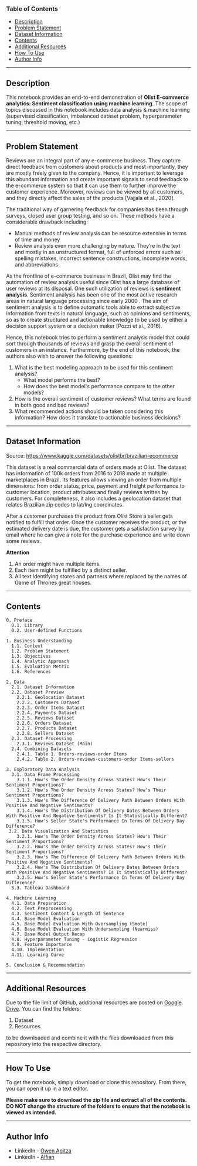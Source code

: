 ### Table of Contents

- [Description](#description)
- [Problem Statement](#problem-statement)
- [Dataset Information](#dataset-information)
- [Contents](#contents)
- [Additional Resources](#additional-resources)
- [How To Use](#how-to-use)
- [Author Info](#author-info)

---

## Description

This notebook provides an end-to-end demonstration of **Olist E-commerce analytics: Sentiment classification using machine learning**. The scope of topics discussed in this notebook includes data analysis & machine learning (supervised classification, imbalanced dataset problem, hyperparameter tuning, threshold moving, etc.)

---

## Problem Statement

Reviews are an integral part of any e-commerce business. They capture direct feedback from customers about products and most importantly, they are mostly freely given to the company. Hence, it is important to leverage this abundant information and create important signals to send feedback to the e-commerce system so that it can use them to further improve the customer experience. Moreover, reviews can be viewed by all customers, and they directly affect the sales of the products [Vajjala et al., 2020].

The traditional way of garnering feedback for companies has been through surveys, closed user group testing, and so on. These methods have a considerable drawback including:
- Manual methods of review analysis can be resource extensive in terms of time and money
- Review analysis even more challenging by nature. They’re in the text and mostly in an unstructured format, full of unforced errors such as spelling mistakes, incorrect sentence constructions, incomplete words, and abbreviations

As the frontline of e-commerce business in Brazil, Olist may find the automation of review analysis useful since Olist has a large database of user reviews at its disposal. One such utilization of reviews is **sentiment analysis**. Sentiment analysis has been one of the most active research areas in natural language processing since early 2000 . The aim of sentiment analysis is to define automatic tools able to extract subjective information from texts in natural language, such as opinions and sentiments, so as to create structured and actionable knowledge to be used by either a decision support system or a decision maker [Pozzi et al., 2016].

Hence, this notebook tries to perform a sentiment analysis model that could sort through thousands of reviews and grasp the overall sentiment of customers in an instance. Furthermore, by the end of this notebook, the authors also wish to answer the following questions:
1. What is the best modeling approach to be used for this sentiment analysis?
    - What model performs the best?
    - How does the best model's performance compare to the other models?
1. How is the overall sentiment of customer reviews? What terms are found in both good and bad reviews?
1. What recommended actions should be taken considering this information? How does it translate to actionable business decisions?

---

## Dataset Information

Source: https://www.kaggle.com/datasets/olistbr/brazilian-ecommerce

This dataset is a real commercial data of orders made at Olist. The dataset has information of 100k orders from 2016 to 2018 made at multiple marketplaces in Brazil. Its features allows viewing an order from multiple dimensions: from order status, price, payment and freight performance to customer location, product attributes and finally reviews written by customers. For completeness, it also includes a geolocation dataset that relates Brazilian zip codes to lat/lng coordinates.

After a customer purchases the product from Olist Store a seller gets notified to fulfill that order. Once the customer receives the product, or the estimated delivery date is due, the customer gets a satisfaction survey by email where he can give a note for the purchase experience and write down some reviews.

**Attention**
1. An order might have multiple items.
1. Each item might be fulfilled by a distinct seller.
1. All text identifying stores and partners where replaced by the names of Game of Thrones great houses.

---

## Contents

    0. Preface
      0.1. Library
      0.2. User-defined Functions

    1. Business Understanding
      1.1. Context
      1.2. Problem Statement
      1.3. Objectives
      1.4. Analytic Approach
      1.5. Evaluation Metric
      1.6. References

    2. Data
      2.1. Dataset Information
      2.2. Dataset Preview
        2.2.1. Geolocation Dataset
        2.2.2. Customers Dataset
        2.2.3. Order Items Dataset
        2.2.4. Payments Dataset
        2.2.5. Reviews Dataset
        2.2.6. Orders Dataset
        2.2.7. Products Dataset
        2.2.8. Sellers Dataset
      2.3. Dataset Processing
        2.3.1. Reviews Dataset (Main)
      2.4. Combining Datasets
        2.4.1. Table 1. Orders-reviews-order Items
        2.4.2. Table 2. Orders-reviews-customers-order Items-sellers

    3. Exploratory Data Analysis
      3.1. Data Frame Processing
        3.1.1. How's The Order Density Across States? How's Their Sentiment Proportions?
        3.1.2. How's The Order Density Across States? How's Their Sentiment Proportions?
        3.1.3. How's The Difference Of Delivery Path Between Orders With Positive And Negative Sentiments?
        3.1.4. How's The Distribution Of Delivery Dates Between Orders With Positive And Negative Sentiments? Is It Statistically Different?
        3.1.5. How's Seller State's Performance In Terms Of Delivery Day Difference?
     3.2. Data Visualization And Statistics
        3.2.1. How's The Order Density Across States? How's Their Sentiment Proportions?
        3.2.2. How's The Order Density Across States? How's Their Sentiment Proportions?
        3.2.3. How's The Difference Of Delivery Path Between Orders With Positive And Negative Sentiments?
        3.2.4. How's The Distribution Of Delivery Dates Between Orders With Positive And Negative Sentiments? Is It Statistically Different?
        3.2.5. How's Seller State's Performance In Terms Of Delivery Day Difference?
      3.3. Tableau Dashboard

    4. Machine Learning
      4.1. Data Preparation
      4.2. Text Preprocessing
      4.3. Sentiment Content & Length Of Sentence
      4.4. Base Model Evaluation
      4.5. Base Model Evaluation With Oversampling (Smote)
      4.6. Base Model Evaluation With Undersampling (Nearmiss)
      4.7. Base Model Output Recap
      4.8. Hyperparameter Tuning - Logistic Regression
      4.9. Feature Importance
      4.10. Implementation
      4.11. Learning Curve

    5. Conclusion & Recommendation

---

## Additional Resources
Due to the file limit of GitHub, additional resources are posted on [Google Drive](https://drive.google.com/drive/folders/1UER2T0Fhsn9cJopTSkaQGXBLn_wPIQhR?usp=share_link). You can find the folders:
1. Dataset
1. Resources

to be downloaded and combine it with the files downloaded from this repository into the respective directory.

---

## How To Use

To get the notebook, simply download or clone this repository.  From there, you can open it up in a text editor.

**Please make sure to download the zip file and extract all of the contents. DO NOT change the structure of the folders to ensure that the notebook is viewed as intended.**

---

## Author Info

- LinkedIn - [Owen Agitza](https://www.linkedin.com/in/owenagitza/)
- LinkedIn - [Alfian](https://www.linkedin.com/in/alfian-05238b125/)

